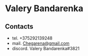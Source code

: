 # Valery Bandarenka


## Contacts 
+ tel. +375292139248 
+ mail. Chegarena@gmail.com 
+ discord. Valery Bandarenka#3821 
